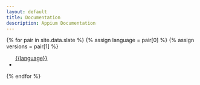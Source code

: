 ```yaml
---
layout: default
title: Documentation
description: Appium Documentation
---
```


<div>
  {% for pair in site.data.slate %}
    {% assign language = pair[0] %}
    {% assign versions = pair[1] %}
    <ul class="btn-group-vertical">
      <a href="docs/{{language}}/about-appium/intro/" type="button" class="btn btn-default">{{language}}</a>
      <li class="button_divider"></li>
    </ul>
{% endfor %}
</div>